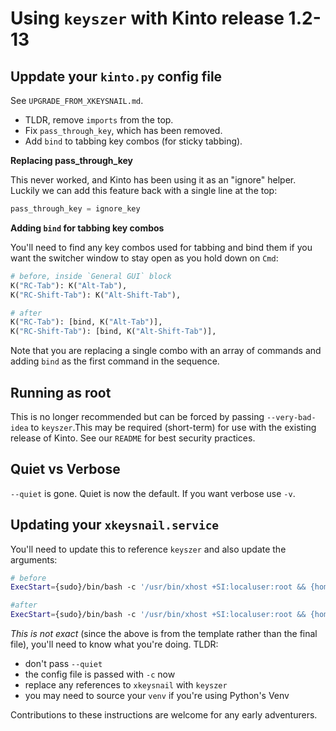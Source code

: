 # Using `keyszer` with Kinto release 1.2-13

## Uppdate your `kinto.py` config file

See `UPGRADE_FROM_XKEYSNAIL.md`.

- TLDR, remove `imports` from the top.
- Fix `pass_through_key`, which has been removed.
- Add `bind` to tabbing key combos (for sticky tabbing).

**Replacing pass_through_key**

This never worked, and Kinto has been using it as an "ignore" helper.  Luckily we can add this feature back with a single line at the top:

```py
pass_through_key = ignore_key
```

**Adding `bind` for tabbing key combos**

You'll need to find any key combos used for tabbing and bind them if you want the switcher window to stay open as you hold down on `Cmd`:

```py
# before, inside `General GUI` block
K("RC-Tab"): K("Alt-Tab"),
K("RC-Shift-Tab"): K("Alt-Shift-Tab"),

# after
K("RC-Tab"): [bind, K("Alt-Tab")],
K("RC-Shift-Tab"): [bind, K("Alt-Shift-Tab")],
```

Note that you are replacing a single combo with an array of commands and adding `bind` as the first command in the sequence.


## Running as root

This is no longer recommended but can be forced by passing `--very-bad-idea` to `keyszer`.This may be required (short-term) for use with the existing release of Kinto.  See our `README` for best security practices.


## Quiet vs Verbose

`--quiet` is gone.  Quiet is now the default.  If you want verbose use `-v`.


## Updating your `xkeysnail.service`

You'll need to update this to reference `keyszer` and also update the arguments:

```sh
# before
ExecStart={sudo}/bin/bash -c '/usr/bin/xhost +SI:localuser:root && {homedir}/.config/kinto/killdups.sh && {xkeysnail} --quiet --watch {homedir}/.config/kinto/kinto.py'

#after
ExecStart={sudo}/bin/bash -c '/usr/bin/xhost +SI:localuser:root && {homedir}/.config/kinto/killdups.sh && {xkeysnail} --watch -c {homedir}/.config/kinto/kinto.py'
```

_This is not exact_ (since the above is from the template rather than the final file), you'll need to know what you're doing.  TLDR:

- don't pass `--quiet`
- the config file is passed with `-c` now
- replace any references to `xkeysnail` with `keyszer`
- you may need to source your `venv` if you're using Python's Venv


Contributions to these instructions are welcome for any early adventurers.







